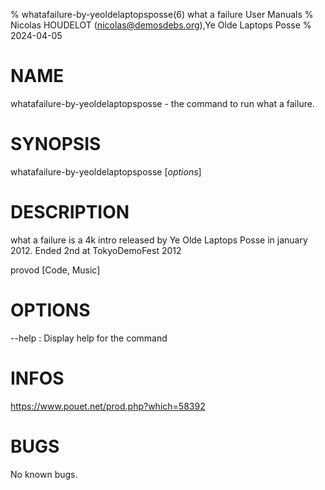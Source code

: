 % whatafailure-by-yeoldelaptopsposse(6) what a failure User Manuals
% Nicolas HOUDELOT (nicolas@demosdebs.org),Ye Olde Laptops Posse
% 2024-04-05

# NAME
whatafailure-by-yeoldelaptopsposse - the command to run what a failure.

# SYNOPSIS
whatafailure-by-yeoldelaptopsposse [*options*]

# DESCRIPTION
what a failure is a 4k intro released by Ye Olde Laptops Posse in january 2012.
Ended 2nd at TokyoDemoFest 2012

provod [Code, Music]

# OPTIONS
\--help
:   Display help for the command

# INFOS
https://www.pouet.net/prod.php?which=58392

# BUGS
No known bugs.
